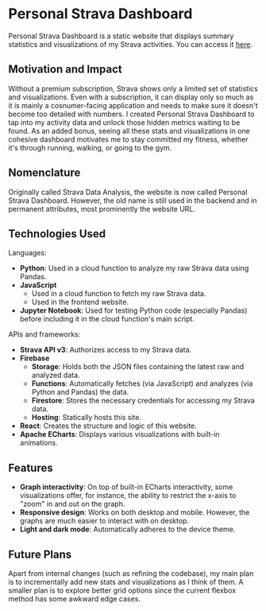 # Personal Strava Dashboard

Personal Strava Dashboard is a static website that displays summary statistics and visualizations of my Strava activities. You can access it [here](https://strava-data-analysis.web.app/).

## Motivation and Impact
Without a premium subscription, Strava shows only a limited set of statistics and visualizations. Even with a subscription, it can display only so much as it is mainly a cosnumer-facing application and needs to make sure it doesn't become too detailed with numbers. I created Personal Strava Dashboard to tap into my activity data and unlock those hidden metrics waiting to be found. As an added bonus, seeing all these stats and visualizations in one cohesive dashboard motivates me to stay committed my fitness, whether it's through running, walking, or going to the gym.

## Nomenclature

Originally called Strava Data Analysis, the website is now called Personal Strava Dashboard. However, the old name is still used in the backend and in permanent attributes, most prominently the website URL.

## Technologies Used
Languages:
* **Python**: Used in a cloud function to analyze my raw Strava data using Pandas.
* **JavaScript**
  * Used in a cloud function to fetch my raw Strava data.
  * Used in the frontend website.
* **Jupyter Notebook**: Used for testing Python code (especially Pandas) before including it in the cloud function's main script.

APIs and frameworks:
* **Strava API v3**: Authorizes access to my Strava data.
* **Firebase**
  * **Storage**: Holds both the JSON files containing the latest raw and analyzed data.
  * **Functions**: Automatically fetches (via JavaScript) and analyzes (via Python and Pandas) the data.
  * **Firestore**: Stores the necessary credentials for accessing my Strava data.
  * **Hosting**: Statically hosts this site.
* **React**: Creates the structure and logic of this website.
* **Apache ECharts**: Displays various visualizations with built-in animations.

## Features
* **Graph interactivity**: On top of built-in ECharts interactivity, some visualizations offer, for instance, the ability to restrict the x-axis to "zoom" in and out on the graph.
* **Responsive design**: Works on both desktop and mobile. However, the graphs are much easier to interact with on desktop.
* **Light and dark mode**: Automatically adheres to the device theme.

## Future Plans
Apart from internal changes (such as refining the codebase), my main plan is to incrementally add new stats and visualizations as I think of them. A smaller plan is to explore better grid options since the current flexbox method has some awkward edge cases.
